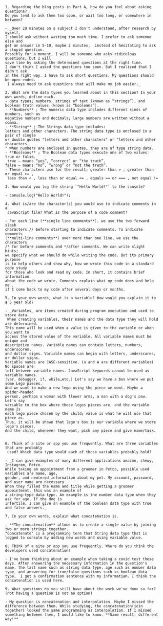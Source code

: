 
    1. Regarding the blog posts in Part A, how do you feel about asking questions?
    Do you tend to ask them too soon, or wait too long, or somewhere in between?

    - _Over 20 minutes on a subject I don't understand, after research by myself,  
    I should ask without wasting too much time. I prefer to ask someone else and
    get an answer in 5-10, maybe 2 minutes,  instead of hesitating to ask a stupid question.
    Possibly for a moment, I will be someone who asks ridiculous questions, but I will
    save time by asking the determined questions at the right time.
    I don't think I asked the questions too soon. But I realized that I didn't ask
    in the right way. I have to ask short questions. My questions should be open-ended.
     I always need to ask questions that will make my job easier._

    2. What are the data types you learned about in this section? In your own words, define each.
    - data types; numbers, strings of text (known as “strings”), and boolean truth values (known as “booleans”).
    - **Numbers** ; The numeric data type includes different kinds of numbers, such as
    negative numbers and decimals; large numbers are written without a comma.
    - **String** ; The Strings data type includes:
    letters and other characters. The string data type is enclosed in a pair of single
    or double quotes "letters and other characters" or "letters and other characters.
    " When numbers are enclosed in quotes, they are of type string data.
    - **Booleans** ; The Boolean data types execute one of two values: true or false.
     true – means “yes”, “correct” or “the truth”.
    false – means “no”, “wrong” or “not the truth”.
    - These characters use for the result; greater than > , greater than or equal >= ,
     less than < , less than or equal <= , equals == or === , not equal !=

    3. How would you log the string `"Hello World!"` to the console?

    - console.log("Hello World!");

    4. What is/are the character(s) you would use to indicate comments in a
     JavaScript file? What is the purpose of a code comment?

    - For each line (**single line comments**), we use the two forward slash
    characters // before starting to indicate comments. To indicate comments
    (**multi-line comments**) over more than one line, we use the characters
    /* for before comments and */after comments. We can write slight hints;
    we specify what we should do while writing the code. But its primary purpose
    is to help others and show why, how we wrote this code in a standard code study
    for those who look and read my code. In short, it contains brief information
    about the code we wrote. Comments explain what my code does and help me ,
    if I come back to my code after several days or months.

    5. In your own words, what is a variable? How would you explain it to a 5 year old?

    - _Variables_ are items created during program execution and used to store data.
     When creating variables, their names and the data type they will hold are determined.
    This name will be used when a value is given to the variable or when you want to
    access the stored value of the variable. All variable names must be unique and
    descriptive names. Variable names can contain letters, numbers, underscores,
    and dollar signs. Variable names can begin with letters, underscores, or dollar signs.
    Variable names are CASE-sensitive. (a and A are different variables) No spaces are
    left between variable names. JavaScript keywords cannot be used as variable names.
    (var, debugger, if, while…etc.) Let's say we have a box where we put some Lego pieces.
    And we want to make a new lego using the piece we want. Maybe a spider-headed
    person, perhaps a woman with flower arms, a man with a dog's paw. Let's say
    variable to the box where these legos pieces are, and the variable name is
    each lego piece chosen by the child; value is what he will use that piece as.
    Thus, it will be shown that lego's box is our variable where we store lego's pieces.
    And the child, whenever they want, pick any piece and give name/task.


    6. Think of a site or app you use frequently. What are three variables that are probably
     used? Which data type would each of those variables probably hold?

    - _I can give examples of many different applications amazon, chewy, Instagram, Petco.
    While taking an appointment from a groomer in Petco, possible used variables are name, age,
    gender, and neutered information about my pet. My account, password, and user name are necessary.
    When they filled the name and title while getting a groomer appointment, this was an example of
    a string-type data type. An example is the number data type when they ask for age. If the dog is
    infertile, I can give an example of the boolean data type with true and false answers._

    7. In your own words, explain what concatenation is.

    - **The concatenation** allows us to create a single value by joining two or more strings together.
    "Concatenate" is a programming term that String data type that is logged to console by adding new words and using variable value.

    8. Think of a site or app you use frequently. Where do you think the developers used concatenation?

    - I've been thinking about an example when taking a covid test these days. After answering the necessary information in the question's name, the last name such as string data type, age such as number data type, and answering for true/false questions such as boolean data type,  I get a confirmation sentence with my information. I think the concatenation is used here.

    9. What questions do you still have about the work we've done so far? (not having a question is not an option)

    - My question is concatenation and interpolation. Maybe I missed the difference between them. While studying, the concatenation(join together) looked the same programming as interpolation. If I missed something between them, I would like to know. **Same result, different way!**
